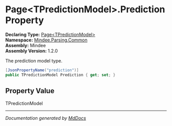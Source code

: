 ﻿<!--  
  <auto-generated>   
    The contents of this file were generated by a tool.  
    Changes to this file may be list if the file is regenerated  
  </auto-generated>   
-->

# Page\<TPredictionModel\>.Prediction Property

**Declaring Type:** [Page\<TPredictionModel\>](../index.md)  
**Namespace:** [Mindee.Parsing.Common](../../index.md)  
**Assembly:** Mindee  
**Assembly Version:** 1.2.0

The prediction model type.

```csharp
[JsonPropertyName("prediction")]
public TPredictionModel Prediction { get; set; }
```

## Property Value

TPredictionModel

___

*Documentation generated by [MdDocs](https://github.com/ap0llo/mddocs)*
